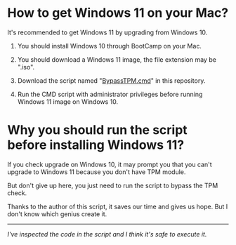 # How to get Windows 11 on your Mac?

It's recommended to get Windows 11 by upgrading from Windows 10.

1. You should install Windows 10 through BootCamp on your Mac.

2. You should download a Windows 11 image, the file extension may be ".iso".

3. Download the script named "[BypassTPM.cmd](BypassTPM.cmd)" in this repository.

4. Run the CMD script with administrator privileges before running Windows 11 image on Windows 10.

# Why you should run the script before installing Windows 11?

If you check upgrade on Windows 10, it may prompt you that you can't upgrade to Windows 11 because you don't have TPM module.

But don't give up here, you just need to run the script to bypass the TPM check. 

Thanks to the author of this script, it saves our time and gives us hope. But I don't know which genius create it.

---

*I've inspected the code in the script and I think it's safe to execute it.*
